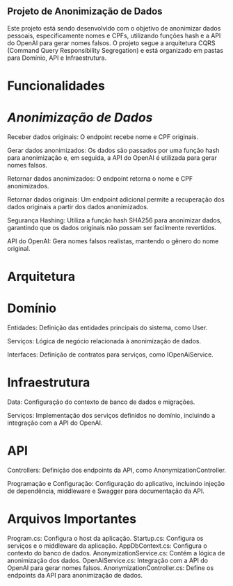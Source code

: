 ## Projeto de Anonimização de Dados
Este projeto está sendo desenvolvido com o objetivo de anonimizar dados pessoais, especificamente nomes e CPFs, utilizando funções hash e a API do OpenAI para gerar nomes falsos. O projeto segue a arquitetura CQRS (Command Query Responsibility Segregation) e está organizado em pastas para Domínio, API e Infraestrutura.

# Funcionalidades

# *Anonimização de Dados*

 Receber dados originais: O endpoint recebe nome e CPF originais.

 Gerar dados anonimizados: Os dados são passados por uma função hash para anonimização e, em seguida, a API do OpenAI é utilizada para gerar nomes falsos.

Retornar dados anonimizados: O endpoint retorna o nome e CPF anonimizados.

Retornar dados originais: Um endpoint adicional permite a recuperação dos dados originais a partir dos dados anonimizados.

Segurança
Hashing: Utiliza a função hash SHA256 para anonimizar dados, garantindo que os dados originais não possam ser facilmente revertidos.

API do OpenAI: Gera nomes falsos realistas, mantendo o gênero do nome original.

# Arquitetura

# Domínio
 
Entidades: Definição das entidades principais do sistema, como User.

Serviços: Lógica de negócio relacionada à anonimização de dados.

Interfaces: Definição de contratos para serviços, como IOpenAiService.



# Infraestrutura
Data: Configuração do contexto de banco de dados e migrações.

Serviços: Implementação dos serviços definidos no domínio, incluindo a integração com a API do OpenAI.


# API

Controllers: Definição dos endpoints da API, como AnonymizationController.

Programação e Configuração: Configuração do aplicativo, incluindo injeção de dependência, middleware e Swagger para documentação da API.

# Arquivos Importantes
Program.cs: Configura o host da aplicação.
Startup.cs: Configura os serviços e o middleware da aplicação.
AppDbContext.cs: Configura o contexto do banco de dados.
AnonymizationService.cs: Contém a lógica de anonimização dos dados.
OpenAiService.cs: Integração com a API do OpenAI para gerar nomes falsos.
AnonymizationController.cs: Define os endpoints da API para anonimização de dados.
